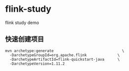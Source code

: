 # flink-study
flink  study demo


## 快速创建项目

```
mvn archetype:generate                               \
  -DarchetypeGroupId=org.apache.flink              \
  -DarchetypeArtifactId=flink-quickstart-java      \
  -DarchetypeVersion=1.11.2
```
